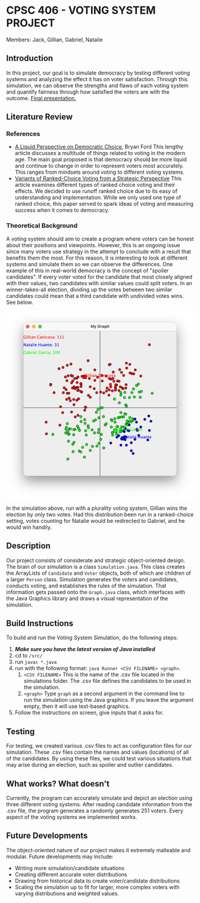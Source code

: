# CPSC 406 - VOTING SYSTEM PROJECT
Members: Jack, Gillian, Gabriel, Natalie

## Introduction
In this project, our goal is to simulate democracy by testing different voting systems and analyzing the effect it has on voter satisfaction. Through this simulation, we can observe the strengths and flaws of each voting system and quantify fairness through how satisfied the voters are with the outcome.
[Final presentation.](https://docs.google.com/presentation/d/1lnj-1Q8w0nWQG3Lx8U_SRHHrw7u-Zu0Y/edit?usp=sharing&ouid=112817791602145407975&rtpof=true&sd=true)

## Literature Review
### References
* [A Liquid Perspective on Democratic Choice](https://bford.info/pub/soc/liquid/), Bryan Ford
This lengthy article discusses a multitude of things related to voting in the modern age.  The main goal proposed is that democracy should be more liquid and continue to change in order to represent voters most accurately.  This ranges from mindsets around voting to different voting systems.
* [Variants of Ranked-Choice Voting from a Strategic Perspective](https://www.cogitatiopress.com/politicsandgovernance/article/view/3955)
This article examines different types of ranked choice voting and their effects.  We decided to use runoff ranked choice due to its easy of understanding and implementation.  While we only used one type of ranked choice, this paper served to spark ideas of voting and measuring success when it comes to democracy.


### Theoretical Background
A voting system should aim to create a program where voters can be honest about their positions and viewpoints. However, this is an ongoing issue since many voters use strategy in the attempt to conclude with a result that benefits them the most. For this reason, it is interesting to look at different systems and simulate them so we can observe the differences. One example of this in real-world democracy is the concept of "spoiler candidates". If every voter voted for the candidate that most closely aligned with their values, two candidates with similar values could split voters. In an winner-takes-all election, dividing up the votes between two similar candidates could mean that a third candidate with undivided votes wins. See below.

![A voting graph showing two candidates near each other and one candidate opposite the two candidates.](images/voting-simulation2.png?raw=true "Simulation 2")

In the simulation above, run with a plurality voting system, Gillian wins the election by only two votes. Had this distribution been run in a ranked-choice setting, votes counting for Natalie would be redirected to Gabriel, and he would win handily.

## Description
Our project consists of considerate and strategic object-oriented design. The brain of our simulation is a class `Simulation.java`. This class creates the ArrayLists of `Candidate` and `Voter` objects, both of which are children of a larger `Person` class. Simulation generates the voters and candidates, conducts voting, and establishes the rules of the simulation. That information gets passed onto the `Graph.java` class, which interfaces with the Java Graphics library and draws a visual representation of the simulation.

## Build Instructions
To build and run the Voting System Simulation, do the following steps:
1. ***Make sure you have the latest version of Java installed***
2. cd to `/src/`
3. run `javac *.java`
4. run with the following format: `java Runner <CSV FILENAME> <graph>`.
   1. `<CSV FILENAME>` This is the name of the .csv file located in the simulations folder. The .csv file defines the candidates to be used in the simulation.
   2. `<graph>` Type `graph` as a second argument in the command line to run the simulation using the Java graphics. If you leave the argument empty, then it will use text-based graphics.
5. Follow the instructions on screen, give inputs that it asks for.

## Testing
For testing, we created various .csv files to act as configuration files for our simulation. These .csv files contain the names and values (locations) of all of the candidates. By using these files, we could test various situations that may arise during an election, such as spoiler and outlier candidates.

## What works? What doesn't
Currently, the program can accurately simulate and depict an election using three different voting systems. After reading candidate information from the .csv file, the program generates a randomly generates 251 voters. Every aspect of the voting systems we implemented works.

## Future Developments

The object-oriented nature of our project makes it extremely malleable and modular. Future developments may include:
- Writing more simulation/candidate situations
- Creating different accurate voter distributions
- Drawing from historical data to create voter/candidate distributions
- Scaling the simulation up to fit for larger, more complex voters with varying distributions and weighted values.